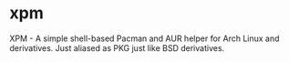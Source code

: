 # xpm
XPM - A simple shell-based Pacman and AUR helper for Arch Linux and derivatives. Just aliased as PKG just like BSD derivatives. 